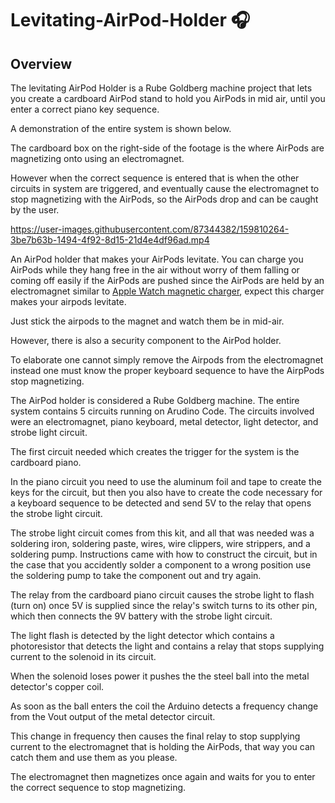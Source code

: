 # Levitating-AirPod-Holder 🎧

## Overview

The levitating AirPod Holder is a Rube Goldberg machine project that lets you  create a cardboard AirPod stand to hold you AirPods in mid air, until you enter a correct piano key sequence.

A demonstration of the entire system is shown below. 

The cardboard box on the right-side of the footage is the where AirPods are magnetizing onto using an electromagnet.

However when the correct sequence is entered that is when the other circuits in system are triggered, and eventually cause the electromagnet to stop  magnetizing with the AirPods, so the AirPods drop and can be caught by the user. 

https://user-images.githubusercontent.com/87344382/159810264-3be7b63b-1494-4f92-8d15-21d4e4df96ad.mp4


An AirPod holder that makes your AirPods levitate. You can charge you AirPods 
while they hang free in the air without worry of them falling or coming off easily 
if the AirPods are pushed since the AirPods are held by an electromagnet similar to 
[Apple Watch magnetic charger](https://www.apple.com/shop/product/MLWJ3AM/A/apple-watch-magnetic-fast-charger-to-usb-c-cable-1-m?fnode=2208a3f74724fa33198e29a17b1f3a3c42954541e1e18d408c15ce020bbe1ffb7f20a725ff6803d451b2b2cf065861b37722565385e5e1ae812c66dc35fa952064c5414a95d16900b6f75cc4df8177f9f0c4c5d48c881cd8cf9d78b46305a820999709c1c824e5f8bf7be8a9189ac629&fs=fh%3D4595%252B559a0f%252B45d4), expect this charger makes your airpods levitate.

Just stick the airpods to the magnet and watch them be in mid-air. 

However, there is also a security component to the AirPod holder. 

To elaborate one cannot simply remove the Airpods from the electromagnet instead 
one must know the proper keyboard sequence to have the AirpPods stop magnetizing. 

The AirPod holder is considered a Rube Goldberg machine. The entire system contains 
5 circuits running on Arudino Code. The circuits involved were an electromagnet, 
piano keyboard, metal detector, light detector, and strobe light circuit.

The first circuit needed which creates the trigger for the system is the cardboard piano. 

In the piano circuit you need to use the aluminum foil and tape to create the keys 
for the circuit, but then you also have to create the code necessary for a keyboard 
sequence to be detected and send 5V to the relay that opens the strobe light circuit. 

The strobe light circuit comes from this kit, and all that was needed was a soldering 
iron, soldering paste, wires, wire clippers, wire strippers, and a soldering pump. 
Instructions came with how to construct the circuit, but in the case that you accidently 
solder a component to a wrong position use the soldering pump to take the component out and try again. 

The relay from the cardboard piano circuit causes the strobe light to flash (turn on) 
once 5V is supplied since the relay's switch turns to its other pin, which then connects 
the 9V battery with the strobe light circuit.

The light flash is detected by the light detector which contains a photoresistor that 
detects the light and contains a relay that stops supplying current to the solenoid in its circuit.

When the solenoid loses power it pushes the the steel ball into the metal detector's copper coil.

As soon as the ball enters the coil the Arduino detects a frequency change from the 
Vout output of the metal detector circuit. 

This change in frequency then causes the final relay to stop supplying current to 
the electromagnet that is holding the AirPods, that way you can catch them and use them as you please. 

The electromagnet then magnetizes once again and waits for you to enter the correct 
sequence to stop magnetizing. 
